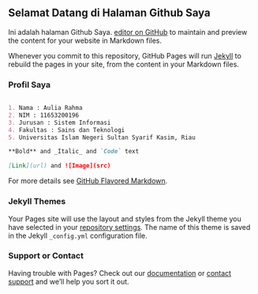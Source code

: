 ## Selamat Datang di Halaman Github Saya

Ini adalah halaman Github Saya. [editor on GitHub](https://github.com/auliarahma97/auliarahma.github.io/edit/master/index.md) to maintain and preview the content for your website in Markdown files.

Whenever you commit to this repository, GitHub Pages will run [Jekyll](https://jekyllrb.com/) to rebuild the pages in your site, from the content in your Markdown files.

### Profil Saya

```markdown

1. Nama : Aulia Rahma
2. NIM : 11653200196
3. Jurusan : Sistem Informasi
4. Fakultas : Sains dan Teknologi
5. Universitas Islam Negeri Sultan Syarif Kasim, Riau

**Bold** and _Italic_ and `Code` text

[Link](url) and ![Image](src)
```

For more details see [GitHub Flavored Markdown](https://guides.github.com/features/mastering-markdown/).

### Jekyll Themes

Your Pages site will use the layout and styles from the Jekyll theme you have selected in your [repository settings](https://github.com/auliarahma97/auliarahma.github.io/settings). The name of this theme is saved in the Jekyll `_config.yml` configuration file.

### Support or Contact

Having trouble with Pages? Check out our [documentation](https://help.github.com/categories/github-pages-basics/) or [contact support](https://github.com/contact) and we’ll help you sort it out.
